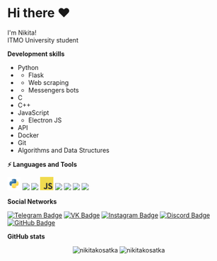 # Hi there ❤️
I'm Nikita! <br>
ITMO University student

**Development skills**
- Python
- - Flask
- - Web scraping
- - Messengers bots
- C
- C++
- JavaScript
- - Electron JS
- API
- Docker
- Git
- Algorithms and Data Structures

**⚡ Languages and Tools**  

<code><img height="30" src="https://raw.githubusercontent.com/github/explore/80688e429a7d4ef2fca1e82350fe8e3517d3494d/topics/python/python.png"></code>
<code><img height="30" src="https://cdn.iconscout.com/icon/free/png-512/c-programming-569564.png"></code>
<code><img height="30" src="https://user-images.githubusercontent.com/42747200/46140125-da084900-c26d-11e8-8ea7-c45ae6306309.png"></code>
<code><img height="30" src="https://raw.githubusercontent.com/github/explore/80688e429a7d4ef2fca1e82350fe8e3517d3494d/topics/javascript/javascript.png"></code>
<code><img height="30" src="https://upload.wikimedia.org/wikipedia/commons/thumb/9/91/Electron_Software_Framework_Logo.svg/1200px-Electron_Software_Framework_Logo.svg.png"></code>
<code><img height="30" src="https://www.docker.com/sites/default/files/d8/2019-07/vertical-logo-monochromatic.png"></code>
<code><img height="30" src="https://upload.wikimedia.org/wikipedia/commons/thumb/1/1d/PyCharm_Icon.svg/1024px-PyCharm_Icon.svg.png"></code>
<code><img height="30" src="https://static-00.iconduck.com/assets.00/clion-icon-512x512-tvyolucv.png"></code>

**Social Networks**

[![Telegram Badge](https://img.shields.io/badge/-nikitakosatka-2ba5e0?style=flat-square&labelColor=2ba5e0&logo=telegram&logoColor=white&link=https://t.me/nikitakosatka)](https://t.me/nikitakosatka) 
[![VK Badge](https://img.shields.io/badge/-nikitakosatka-2687F5?style=flat-square&labelColor=2687F5&logo=vk&logoColor=white&link=https://vk.com/nikitakosatka)](https://vk.com/nikitakosatka) 
[![Instagram Badge](https://img.shields.io/badge/-kosatkanikita-D82B7E?style=flat-square&labelColor=D82B7E&logo=instagram&logoColor=white&link=https://instagram.com/kosatkanikita)](https://instagram.com/kosatkanikita) 
[![Discord Badge](https://img.shields.io/badge/-nikitalmx-5865f2?style=flat-square&labelColor=5865f2&logo=discord&logoColor=white&link=https://discord.com/nikitalmx#9103)](https://discord.com/nikitalmx#9103) 
[![GitHub Badge](https://img.shields.io/badge/-nikitakosatka-171c23?style=flat-square&labelColor=171c23&logo=github&logoColor=white&link=https://github.com/nikitakosatka)](https://github.com/nikitakosatka) 


**GitHub stats**
<p align="center"><img height=190 src="https://github-readme-stats.vercel.app/api?username=nikitakosatka&show_icons=true&theme=radical&count_private=true&include_all_commits=true" alt="nikitakosatka" /> <img height=190 src="https://github-readme-stats.vercel.app/api/top-langs/?username=nikitakosatka&count_private=true&hide=tsql&langs_count=10&theme=radical&layout=compact" alt="nikitakosatka" /></p>
